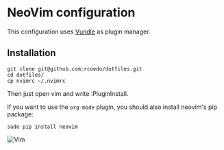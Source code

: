 # NeoVim configuration
This configuration uses [Vundle](https://github.com/VundleVim/Vundle.vim) as plugin manager.

## Installation
```
git clone git@github.com:rcoedo/dotfiles.git
cd dotfiles/
cp nvimrc ~/.nvimrc
```
Then just open vim and write :PluginInstall.

If you want to use the `org-mode` plugin, you should also install neovim's pip package:
```
sudo pip install neovim
```
![Vim](http://i.imgur.com/WS9QQp1.png)